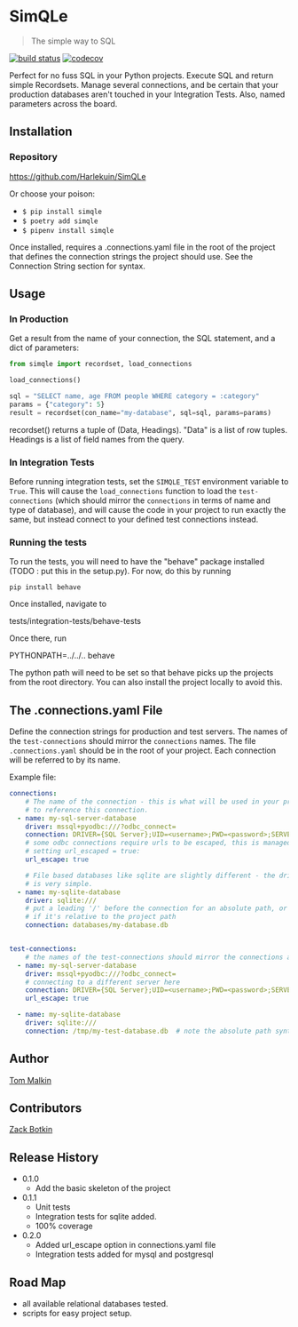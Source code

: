 
# SimQLe

> The simple way to SQL


[![build status](http://img.shields.io/travis/Harlekuin/SimQLe/master.svg?style=flat)](https://travis-ci.org/Harlekuin/SimQLe)
[![codecov](https://codecov.io/gh/Harlekuin/SimQLe/branch/master/graph/badge.svg)](https://codecov.io/gh/Harlekuin/SimQLe)


Perfect for no fuss SQL in your Python projects. Execute SQL and return simple
Recordsets. Manage several connections, and be certain that your production
databases aren't touched in your Integration Tests. Also, named parameters
across the board.

## Installation

### Repository
https://github.com/Harlekuin/SimQLe

Or choose your poison:

- `$ pip install simqle`
- `$ poetry add simqle`
- `$ pipenv install simqle`

Once installed, requires a .connections.yaml file in the root of the project
that defines the connection strings the project should use. See the Connection
String section for syntax.

## Usage

### In Production

Get a result from the name of your connection, the SQL statement, and a dict
of parameters:

```python
from simqle import recordset, load_connections

load_connections()

sql = "SELECT name, age FROM people WHERE category = :category"
params = {"category": 5}
result = recordset(con_name="my-database", sql=sql, params=params)
```

recordset() returns a tuple of (Data, Headings). "Data" is a list of row tuples.
Headings is a list of field names from the query.


### In Integration Tests

Before running integration tests, set the `SIMQLE_TEST` environment variable
to `True`. This will cause the `load_connections` function to load the
`test-connections` (which should mirror the `connections` in terms of name and
type of database), and will cause the code in your project to run exactly the
same, but instead connect to your defined test connections instead.

### Running the tests

To run the tests, you will need to have the "behave" package installed (TODO : put this in the setup.py). For now, do this by running

    pip install behave

Once installed, navigate to

  tests/integration-tests/behave-tests

Once there, run

  PYTHONPATH=../../.. behave

The python path will need to be set so that behave picks up the projects from the root directory. You can also install the project locally to avoid this.


## The .connections.yaml File
Define the connection strings for production and test servers. The names of the `test-connections` should mirror the `connections` names. The file `.connections.yaml` should be in the root of your project. Each connection will be referred to by its name.

Example file:

```yaml
connections:
    # The name of the connection - this is what will be used in your project
    # to reference this connection.
  - name: my-sql-server-database
    driver: mssql+pyodbc:///?odbc_connect=
    connection: DRIVER={SQL Server};UID=<username>;PWD=<password>;SERVER=<my-server>
    # some odbc connections require urls to be escaped, this is managed by
    # setting url_escaped = true:
    url_escape: true

    # File based databases like sqlite are slightly different - the driver
    # is very simple.
  - name: my-sqlite-database
    driver: sqlite:///
    # put a leading '/' before the connection for an absolute path, or omit
    # if it's relative to the project path
    connection: databases/my-database.db


test-connections:
    # the names of the test-connections should mirror the connections above.
  - name: my-sql-server-database
    driver: mssql+pyodbc:///?odbc_connect=
    # connecting to a different server here
    connection: DRIVER={SQL Server};UID=<username>;PWD=<password>;SERVER=<my-test-server>
    url_escape: true    

  - name: my-sqlite-database
    driver: sqlite:///
    connection: /tmp/my-test-database.db  # note the absolute path syntax
```

## Author

[Tom Malkin](https://github.com/Harlekuin)

## Contributors

[Zack Botkin](https://github.com/ZackBotkin)

## Release History

- 0.1.0
	- Add the basic skeleton of the project
- 0.1.1
  - Unit tests
  - Integration tests for sqlite added.
  - 100% coverage
- 0.2.0
  - Added url_escape option in connections.yaml file
  - Integration tests added for mysql and postgresql

## Road Map
- all available relational databases tested.
- scripts for easy project setup.
